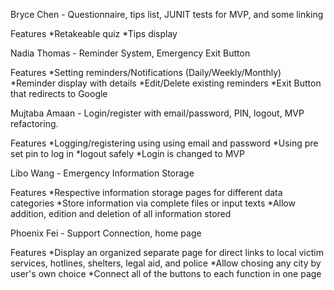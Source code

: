 

Bryce Chen - Questionnaire, tips list, JUNIT tests for MVP, and some linking

Features
*Retakeable quiz
*Tips display

Nadia Thomas - Reminder System, Emergency Exit Button

Features
*Setting reminders/Notifications (Daily/Weekly/Monthly)
*Reminder display with details
*Edit/Delete existing reminders
*Exit Button that redirects to Google

Mujtaba Amaan - Login/register with email/password, PIN, logout, MVP refactoring.

Features
*Logging/registering using using email and password
*Using pre set pin to log in
*logout safely
*Login is changed to MVP

Libo Wang - Emergency Information Storage

Features
*Respective information storage pages for different data categories
*Store information via complete files or input texts
*Allow addition, edition and deletion of all information stored

Phoenix Fei - Support Connection, home page

Features
*Display an organized separate page for direct links to local victim services, hotlines, shelters, legal aid, and police
*Allow chosing any city by user's own choice
*Connect all of the buttons to each function in one page

